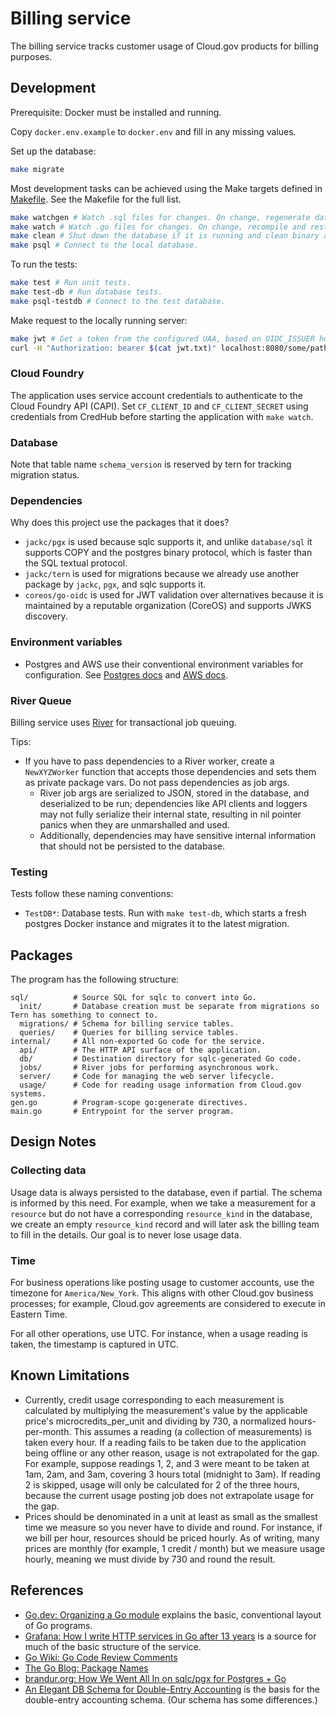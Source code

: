 # Billing service

The billing service tracks customer usage of Cloud.gov products for billing purposes.

## Development

Prerequisite: Docker must be installed and running.

Copy `docker.env.example` to `docker.env` and fill in any missing values.

Set up the database:

```sh
make migrate
```

Most development tasks can be achieved using the Make targets defined in [Makefile](./Makefile). See the Makefile for the full list.

```sh
make watchgen # Watch .sql files for changes. On change, regenerate database Go bindings with sqlc. Consider running this in a separate shell at the same time as 'make watch'.
make watch # Watch .go files for changes. On change, recompile and restart the server.
make clean # Shut down the database if it is running and clean binary artifacts.
make psql # Connect to the local database.
```

To run the tests:

```sh
make test # Run unit tests.
make test-db # Run database tests.
make psql-testdb # Connect to the test database.
```

Make request to the locally running server:

```sh
make jwt # Get a token from the configured UAA, based on OIDC_ISSUER host. Requires CF_CLIENT_ID and CF_CLIENT_SECRET to be set.
curl -H "Authorization: bearer $(cat jwt.txt)" localhost:8080/some/path # Make a request with the authentication header set.
```

### Cloud Foundry

The application uses service account credentials to authenticate to the Cloud Foundry API (CAPI). Set `CF_CLIENT_ID` and `CF_CLIENT_SECRET` using credentials from CredHub before starting the application with `make watch`.

### Database

Note that table name `schema_version` is reserved by tern for tracking migration status.

### Dependencies

Why does this project use the packages that it does?

- `jackc/pgx` is used because sqlc supports it, and unlike `database/sql` it supports COPY and the postgres binary protocol, which is faster than the SQL textual protocol.
- `jackc/tern` is used for migrations because we already use another package by `jackc`, `pgx`, and sqlc supports it.
- `coreos/go-oidc` is used for JWT validation over alternatives because it is maintained by a reputable organization (CoreOS) and supports JWKS discovery.

### Environment variables

- Postgres and AWS use their conventional environment variables for configuration. See [Postgres docs](https://www.postgresql.org/docs/current/libpq-envars.html) and [AWS docs](https://docs.aws.amazon.com/cli/latest/userguide/cli-configure-envvars.html).

### River Queue

Billing service uses [River](https://riverqueue.com/docs) for transactional job queuing.

Tips:

- If you have to pass dependencies to a River worker, create a `NewXYZWorker` function that accepts those dependencies and sets them as private package vars. Do not pass dependencies as job args.
  - River job args are serialized to JSON, stored in the database, and deserialized to be run; dependencies like API clients and loggers may not fully serialize their internal state, resulting in nil pointer panics when they are unmarshalled and used.
  - Additionally, dependencies may have sensitive internal information that should not be persisted to the database.

### Testing

Tests follow these naming conventions:

- `TestDB*`: Database tests. Run with `make test-db`, which starts a fresh postgres Docker instance and migrates it to the latest migration.

## Packages

The program has the following structure:

```
sql/          # Source SQL for sqlc to convert into Go.
  init/       # Database creation must be separate from migrations so Tern has something to connect to.
  migrations/ # Schema for billing service tables.
  queries/    # Queries for billing service tables.
internal/     # All non-exported Go code for the service.
  api/        # The HTTP API surface of the application.
  db/         # Destination directory for sqlc-generated Go code.
  jobs/       # River jobs for performing asynchronous work.
  server/     # Code for managing the web server lifecycle.
  usage/      # Code for reading usage information from Cloud.gov systems.
gen.go        # Program-scope go:generate directives.
main.go       # Entrypoint for the server program.
```

## Design Notes

### Collecting data

Usage data is always persisted to the database, even if partial. The schema is informed by this need. For example, when we take a measurement for a `resource` but do not have a corresponding `resource_kind` in the database, we create an empty `resource_kind` record and will later ask the billing team to fill in the details. Our goal is to never lose usage data.

### Time

For business operations like posting usage to customer accounts, use the timezone for `America/New_York`. This aligns with other Cloud.gov business processes; for example, Cloud.gov agreements are considered to execute in Eastern Time.

For all other operations, use UTC. For instance, when a usage reading is taken, the timestamp is captured in UTC.

## Known Limitations

- Currently, credit usage corresponding to each measurement is calculated by multiplying the measurement's value by the applicable price's microcredits_per_unit and dividing by 730, a normalized hours-per-month. This assumes a reading (a collection of measurements) is taken every hour. If a reading fails to be taken due to the application being offline or any other reason, usage is not extrapolated for the gap. For example, suppose readings 1, 2, and 3 were meant to be taken at 1am, 2am, and 3am, covering 3 hours total (midnight to 3am). If reading 2 is skipped, usage will only be calculated for 2 of the three hours, because the current usage posting job does not extrapolate usage for the gap.
- Prices should be denominated in a unit at least as small as the smallest time we measure so you never have to divide and round. For instance, if we bill per hour, resources should be priced hourly. As of writing, many prices are monthly (for example, 1 credit / month) but we measure usage hourly, meaning we must divide by 730 and round the result.

## References

- [Go.dev: Organizing a Go module](https://go.dev/doc/modules/layout) explains the basic, conventional layout of Go programs.
- [Grafana: How I write HTTP services in Go after 13 years](https://grafana.com/blog/2024/02/09/how-i-write-http-services-in-go-after-13-years) is a source for much of the basic structure of the service.
- [Go Wiki: Go Code Review Comments](https://go.dev/wiki/CodeReviewComments)
- [The Go Blog: Package Names](https://go.dev/blog/package-names)
- [brandur.org: How We Went All In on sqlc/pgx for Postgres + Go](https://brandur.org/sqlc#caveats)
- [An Elegant DB Schema for Double-Entry Accounting](https://web.archive.org/web/20220901165809/https://www.journalize.io/blog/an-elegant-db-schema-for-double-entry-accounting) is the basis for the double-entry accounting schema. (Our schema has some differences.)
